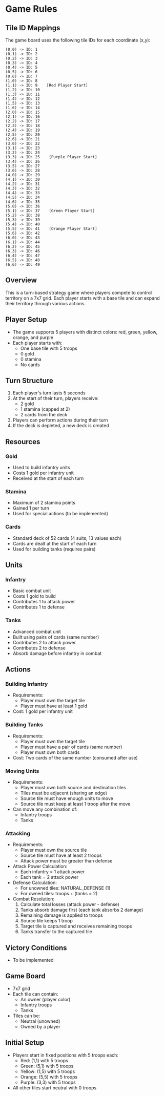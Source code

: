 # Game Rules

## Tile ID Mappings

The game board uses the following tile IDs for each coordinate (x,y):

```
(0,0) -> ID: 1
(0,1) -> ID: 2
(0,2) -> ID: 3
(0,3) -> ID: 4
(0,4) -> ID: 5
(0,5) -> ID: 6
(0,6) -> ID: 7
(1,0) -> ID: 8
(1,1) -> ID: 9    [Red Player Start]
(1,2) -> ID: 10
(1,3) -> ID: 11
(1,4) -> ID: 12
(1,5) -> ID: 13
(1,6) -> ID: 14
(2,0) -> ID: 15
(2,1) -> ID: 16
(2,2) -> ID: 17
(2,3) -> ID: 18
(2,4) -> ID: 19
(2,5) -> ID: 20
(2,6) -> ID: 21
(3,0) -> ID: 22
(3,1) -> ID: 23
(3,2) -> ID: 24
(3,3) -> ID: 25    [Purple Player Start]
(3,4) -> ID: 26
(3,5) -> ID: 27
(3,6) -> ID: 28
(4,0) -> ID: 29
(4,1) -> ID: 30
(4,2) -> ID: 31
(4,3) -> ID: 32
(4,4) -> ID: 33
(4,5) -> ID: 34
(4,6) -> ID: 35
(5,0) -> ID: 36
(5,1) -> ID: 37    [Green Player Start]
(5,2) -> ID: 38
(5,3) -> ID: 39
(5,4) -> ID: 40
(5,5) -> ID: 41    [Orange Player Start]
(5,6) -> ID: 42
(6,0) -> ID: 43
(6,1) -> ID: 44
(6,2) -> ID: 45
(6,3) -> ID: 46
(6,4) -> ID: 47
(6,5) -> ID: 48
(6,6) -> ID: 49
```

## Overview

This is a turn-based strategy game where players compete to control territory on a 7x7 grid. Each player starts with a base tile and can expand their territory through various actions.

## Player Setup

- The game supports 5 players with distinct colors: red, green, yellow, orange, and purple
- Each player starts with:
  - One base tile with 5 troops
  - 0 gold
  - 0 stamina
  - No cards

## Turn Structure

1. Each player's turn lasts 5 seconds
2. At the start of their turn, players receive:
   - 2 gold
   - 1 stamina (capped at 2)
   - 2 cards from the deck
3. Players can perform actions during their turn
4. If the deck is depleted, a new deck is created

## Resources

### Gold

- Used to build infantry units
- Costs 1 gold per infantry unit
- Received at the start of each turn

### Stamina

- Maximum of 2 stamina points
- Gained 1 per turn
- Used for special actions (to be implemented)

### Cards

- Standard deck of 52 cards (4 suits, 13 values each)
- Cards are dealt at the start of each turn
- Used for building tanks (requires pairs)

## Units

### Infantry

- Basic combat unit
- Costs 1 gold to build
- Contributes 1 to attack power
- Contributes 1 to defense

### Tanks

- Advanced combat unit
- Built using pairs of cards (same number)
- Contributes 2 to attack power
- Contributes 2 to defense
- Absorb damage before infantry in combat

## Actions

### Building Infantry

- Requirements:
  - Player must own the target tile
  - Player must have at least 1 gold
- Cost: 1 gold per infantry unit

### Building Tanks

- Requirements:
  - Player must own the target tile
  - Player must have a pair of cards (same number)
  - Player must own both cards
- Cost: Two cards of the same number (consumed after use)

### Moving Units

- Requirements:
  - Player must own both source and destination tiles
  - Tiles must be adjacent (sharing an edge)
  - Source tile must have enough units to move
  - Source tile must keep at least 1 troop after the move
- Can move any combination of:
  - Infantry troops
  - Tanks

### Attacking

- Requirements:
  - Player must own the source tile
  - Source tile must have at least 2 troops
  - Attack power must be greater than defense
- Attack Power Calculation:
  - Each infantry = 1 attack power
  - Each tank = 2 attack power
- Defense Calculation:
  - For unowned tiles: NATURAL_DEFENSE (1)
  - For owned tiles: troops + (tanks × 2)
- Combat Resolution:
  1. Calculate total losses (attack power - defense)
  2. Tanks absorb damage first (each tank absorbs 2 damage)
  3. Remaining damage is applied to troops
  4. Source tile keeps 1 troop
  5. Target tile is captured and receives remaining troops
  6. Tanks transfer to the captured tile

## Victory Conditions

- To be implemented

## Game Board

- 7x7 grid
- Each tile can contain:
  - An owner (player color)
  - Infantry troops
  - Tanks
- Tiles can be:
  - Neutral (unowned)
  - Owned by a player

## Initial Setup

- Players start in fixed positions with 5 troops each:
  - Red: (1,1) with 5 troops
  - Green: (5,1) with 5 troops
  - Yellow: (1,5) with 5 troops
  - Orange: (5,5) with 5 troops
  - Purple: (3,3) with 5 troops
- All other tiles start neutral with 0 troops
